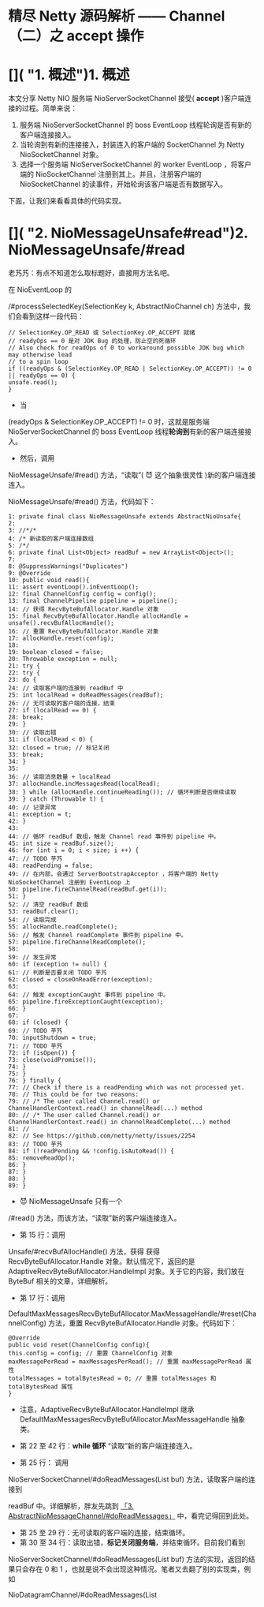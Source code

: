 # 精尽 Netty 源码解析 —— Channel（二）之 accept 操作

# []( "1. 概述")1. 概述

本文分享 Netty NIO 服务端 NioServerSocketChannel 接受( **accept** )客户端连接的过程。简单来说：

1. 服务端 NioServerSocketChannel 的 boss EventLoop 线程轮询是否有新的客户端连接接入。
1. 当轮询到有新的连接接入，封装连入的客户端的 SocketChannel 为 Netty NioSocketChannel 对象。
1. 选择一个服务端 NioServerSocketChannel 的 worker EventLoop ，将客户端的 NioSocketChannel 注册到其上。并且，注册客户端的 NioSocketChannel 的读事件，开始轮询该客户端是否有数据写入。

下面，让我们来看看具体的代码实现。

# []( "2. NioMessageUnsafe#read")2. NioMessageUnsafe/#read

老艿艿：有点不知道怎么取标题好，直接用方法名吧。

在 NioEventLoop 的

/#processSelectedKey(SelectionKey k, AbstractNioChannel ch)
方法中，我们会看到这样一段代码：

```
// SelectionKey.OP_READ 或 SelectionKey.OP_ACCEPT 就绪
// readyOps == 0 是对 JDK Bug 的处理，防止空的死循环
// Also check for readOps of 0 to workaround possible JDK bug which may otherwise lead
// to a spin loop
if ((readyOps & (SelectionKey.OP_READ | SelectionKey.OP_ACCEPT)) != 0 || readyOps == 0) {
unsafe.read();
}
```

- 当

(readyOps & SelectionKey.OP_ACCEPT) != 0
时，这就是服务端 NioServerSocketChannel 的 boss EventLoop 线程**轮询到**有新的客户端连接接入。

- 然后，调用

NioMessageUnsafe/#read()
方法，“读取”( 😈 这个抽象很灵性 )新的客户端连接连入。

NioMessageUnsafe/#read()
方法，代码如下：

```
1: private final class NioMessageUnsafe extends AbstractNioUnsafe{
2:
3: //*/*
4: /* 新读取的客户端连接数组
5: /*/
6: private final List<Object> readBuf = new ArrayList<Object>();
7:
8: @SuppressWarnings("Duplicates")
9: @Override
10: public void read(){
11: assert eventLoop().inEventLoop();
12: final ChannelConfig config = config();
13: final ChannelPipeline pipeline = pipeline();
14: // 获得 RecvByteBufAllocator.Handle 对象
15: final RecvByteBufAllocator.Handle allocHandle = unsafe().recvBufAllocHandle();
16: // 重置 RecvByteBufAllocator.Handle 对象
17: allocHandle.reset(config);
18:
19: boolean closed = false;
20: Throwable exception = null;
21: try {
22: try {
23: do {
24: // 读取客户端的连接到 readBuf 中
25: int localRead = doReadMessages(readBuf);
26: // 无可读取的客户端的连接，结束
27: if (localRead == 0) {
28: break;
29: }
30: // 读取出错
31: if (localRead < 0) {
32: closed = true; // 标记关闭
33: break;
34: }
35:
36: // 读取消息数量 + localRead
37: allocHandle.incMessagesRead(localRead);
38: } while (allocHandle.continueReading()); // 循环判断是否继续读取
39: } catch (Throwable t) {
40: // 记录异常
41: exception = t;
42: }
43:
44: // 循环 readBuf 数组，触发 Channel read 事件到 pipeline 中。
45: int size = readBuf.size();
46: for (int i = 0; i < size; i ++) {
47: // TODO 芋艿
48: readPending = false;
49: // 在内部，会通过 ServerBootstrapAcceptor ，将客户端的 Netty NioSocketChannel 注册到 EventLoop 上
50: pipeline.fireChannelRead(readBuf.get(i));
51: }
52: // 清空 readBuf 数组
53: readBuf.clear();
54: // 读取完成
55: allocHandle.readComplete();
56: // 触发 Channel readComplete 事件到 pipeline 中。
57: pipeline.fireChannelReadComplete();
58:
59: // 发生异常
60: if (exception != null) {
61: // 判断是否要关闭 TODO 芋艿
62: closed = closeOnReadError(exception);
63:
64: // 触发 exceptionCaught 事件到 pipeline 中。
65: pipeline.fireExceptionCaught(exception);
66: }
67:
68: if (closed) {
69: // TODO 芋艿
70: inputShutdown = true;
71: // TODO 芋艿
72: if (isOpen()) {
73: close(voidPromise());
74: }
75: }
76: } finally {
77: // Check if there is a readPending which was not processed yet.
78: // This could be for two reasons:
79: // /* The user called Channel.read() or ChannelHandlerContext.read() in channelRead(...) method
80: // /* The user called Channel.read() or ChannelHandlerContext.read() in channelReadComplete(...) method
81: //
82: // See https://github.com/netty/netty/issues/2254
83: // TODO 芋艿
84: if (!readPending && !config.isAutoRead()) {
85: removeReadOp();
86: }
87: }
88: }
89: }
```

- 😈 NioMessageUnsafe 只有一个

/#read()
方法，而该方法，“读取”新的客户端连接连入。

- 第 15 行：调用

Unsafe/#recvBufAllocHandle()
方法，获得 获得 RecvByteBufAllocator.Handle 对象。默认情况下，返回的是 AdaptiveRecvByteBufAllocator.HandleImpl 对象。关于它的内容，我们放在 ByteBuf 相关的文章，详细解析。

- 第 17 行：调用

DefaultMaxMessagesRecvByteBufAllocator.MaxMessageHandle/#reset(ChannelConfig)
方法，重置 RecvByteBufAllocator.Handle 对象。代码如下：

```
@Override
public void reset(ChannelConfig config){
this.config = config; // 重置 ChannelConfig 对象
maxMessagePerRead = maxMessagesPerRead(); // 重置 maxMessagePerRead 属性
totalMessages = totalBytesRead = 0; // 重置 totalMessages 和 totalBytesRead 属性
}
```

- 注意，AdaptiveRecvByteBufAllocator.HandleImpl 继承 DefaultMaxMessagesRecvByteBufAllocator.MaxMessageHandle 抽象类。
- 第 22 至 42 行：**while 循环** “读取”新的客户端连接连入。

- 第 25 行： 调用

NioServerSocketChannel/#doReadMessages(List<Object> buf)
方法，读取客户端的连接到

readBuf
中。详细解析，胖友先跳到 [「3. AbstractNioMessageChannel/#doReadMessages」]() 中，看完记得回到此处。

- 第 25 至 29 行：无可读取的客户端的连接，结束循环。
- 第 30 至 34 行：读取出错，**标记关闭服务端**，并结束循环。目前我们看到

NioServerSocketChannel/#doReadMessages(List<Object> buf)
方法的实现，返回的结果只会存在 0 和 1 ，也就是说不会出现这种情况。笔者又去翻了别的实现类，例如

NioDatagramChannel/#doReadMessages(List<Object> buf)
方法，在发生异常时，会返回 -1 。

- 第 37 行：调用

AdaptiveRecvByteBufAllocator.HandleImpl/#incMessagesRead(int amt)
方法，读取消息( 客户端 )数量 +

localRead
。代码如下：

```
@Override
public final void incMessagesRead(int amt){
totalMessages += amt;
}
```

- 对于 AdaptiveRecvByteBufAllocator.HandleImpl 来说，考虑到**抽象**的需要，所以统一使用“消息”的说法。
- 第 38 行：调用

AdaptiveRecvByteBufAllocator.HandleImpl/#incMessagesRead(int amt)/#continueReading()
方法，判断是否循环是否继续，读取( 接受 )新的客户端连接。代码如下：

```
// AdaptiveRecvByteBufAllocator.HandleImpl.java
@Override
public boolean continueReading(){
return continueReading(defaultMaybeMoreSupplier);
}
// DefaultMaxMessagesRecvByteBufAllocator.MaxMessageHandle.java
@Override
public boolean continueReading(UncheckedBooleanSupplier maybeMoreDataSupplier){
return config.isAutoRead() &&
(!respectMaybeMoreData || maybeMoreDataSupplier.get()) &&
totalMessages < maxMessagePerRead &&
totalBytesRead > 0; // <1>
}
```

- 因为

<1>
处，此时

totalBytesRead
等于 0 ，所以会返回 **false** 。因此，循环会结束。也因此，对于 NioServerSocketChannel 来说，**每次只接受一个新的客户端连接**。😈 当然，因为服务端 NioServerSocketChannel 对

Selectionkey.OP_ACCEPT
事件感兴趣，所以**后续的新的客户端连接还是会被接受的**。

- 第 39 至 42 行：读取过程中发生异常，记录该异常到

exception
中，同时结束循环。

- 第 44 至 51 行：循环

readBuf
数组，触发 Channel read 事件到 pipeline 中。

- 第 48 行：TODO 芋艿 细节
- 第 50 行：调用

ChannelPipeline/#fireChannelRead(Object msg)
方法，触发 Channel read 事件到 pipeline 中。

- **注意**，传入的方法参数是新接受的客户端 NioSocketChannel 连接。
- 在内部，会通过 ServerBootstrapAcceptor ，将客户端的 Netty NioSocketChannel 注册到 EventLoop 上。详细解析，胖友先跳到 [「4. ServerBootstrapAcceptor」]() 中，看完记得回到此处。
- 第 53 行：清空

readBuf
数组。

- 第 55 行：调用

RecvByteBufAllocator.Handle/#readComplete()
方法，读取完成。暂无重要的逻辑，不详细解析。

- 第 57 行：调用

ChannelPipeline/#fireChannelReadComplete()
方法，触发 Channel readComplete 事件到 pipeline 中。

- _如果有需要，胖友可以自定义处理器，处理该事件。一般情况下，不需要_。
- 如果没有自定义 ChannelHandler 进行处理，最终会被 pipeline 中的尾节点 TailContext 所处理。代码如下：

```
// TailContext.java
@Override
public void channelReadComplete(ChannelHandlerContext ctx) throws Exception{
onUnhandledInboundChannelReadComplete();
}
// DefaultChannelPipeline.java
protected void onUnhandledInboundChannelReadComplete(){
}
```

- 具体的调用是**空方法**。
- 第 60 至 66 行：

exception
非空，说明在接受连接过程中发生异常。

- 第 62 行：TODO 芋艿 细节
- 第 65 行： 调用

ChannelPipeline/#fireExceptionCaught(Throwable)
方法，触发 exceptionCaught 事件到 pipeline 中。

- 默认情况下，会使用 ServerBootstrapAcceptor 处理该事件。详细解析，见 [「4.3 exceptionCaught」]() 。
- _如果有需要，胖友可以自定义处理器，处理该事件。一般情况下，不需要_。
- 第 68 至 75 行：TODO 芋艿 细节
- 第 76 至 87 行：TODO 芋艿 细节

# []( "3. AbstractNioMessageChannel#doReadMessages")3. AbstractNioMessageChannel/#doReadMessages

doReadMessages(List<Object> buf)
**抽象**方法，读取客户端的连接到方法参数

buf
中。它是一个**抽象**方法，定义在 AbstractNioMessageChannel 抽象类中。代码如下：

```
//*/*
/* Read messages into the given array and return the amount which was read.
/*/
protected abstract int doReadMessages(List<Object> buf) throws Exception;
```

- 返回值为读取到的数量。

NioServerSocketChannel 对该方法的实现代码如下：

```
1: @Override
2: protected int doReadMessages(List<Object> buf) throws Exception{
3: // 接受客户端连接
4: SocketChannel ch = SocketUtils.accept(javaChannel());
5:
6: try {
7: // 创建 Netty NioSocketChannel 对象
8: if (ch != null) {
9: buf.add(new NioSocketChannel(this, ch));
10: return 1;
11: }
12: } catch (Throwable t) {
13: logger.warn("Failed to create a new channel from an accepted socket.", t);
14: // 发生异常，关闭客户端的 SocketChannel 连接
15: try {
16: ch.close();
17: } catch (Throwable t2) {
18: logger.warn("Failed to close a socket.", t2);
19: }
20: }
21:
22: return 0;
23: }
@Override
protected ServerSocketChannel javaChannel(){
return (ServerSocketChannel) super.javaChannel();
}
```

- 第 4 行：调用

SocketUtils/#accept(ServerSocketChannel serverSocketChannel)
方法，接受客户端连接。代码如下：

```
public static SocketChannel accept(final ServerSocketChannel serverSocketChannel) throws IOException{
try {
return AccessController.doPrivileged(new PrivilegedExceptionAction<SocketChannel>() {
@Override
public SocketChannel run() throws IOException{
return serverSocketChannel.accept(); // <1>
}
});
} catch (PrivilegedActionException e) {
throw (IOException) e.getCause();
}
}
```

- 重点是看

<1>
处，调用

ServerSocketChannel/#accept()
方法，接受客户端连接。

- 第 9 行：基于客户端的 NIO ServerSocket ，创建 Netty NioSocketChannel 对象。整个过程，就是 [《精尽 Netty 源码分析 —— 启动（二）之客户端》](http://svip.iocoder.cn/Netty/bootstrap-2-client/) 的 [「3.7.1 创建 Channel 对象」]() 小节。

- 第 10 行：返回 1 ，表示成功接受了 1 个新的客户端连接。
- 第 12 至 20 行：发生异常，关闭客户端的 SocketChannel 连接，并打印**告警**日志。

- 第 22 行：返回 0 ，表示成功接受 0 个新的客户端连接。

# []( "4. ServerBootstrapAcceptor")4. ServerBootstrapAcceptor

ServerBootstrapAcceptor ，继承 ChannelInboundHandlerAdapter 类，服务器接收器( acceptor )，负责将接受的客户端的 NioSocketChannel 注册到 EventLoop 中。

另外，从继承的是 ChannelInboundHandlerAdapter 类，可以看出它是 Inbound 事件处理器。

## []( "4.1 构造方法")4.1 构造方法

在服务端的启动过程中，我们看到 ServerBootstrapAcceptor 注册到服务端的 NioServerSocketChannel 的 pipeline 的尾部，代码如下：

```
// 记录当前的属性
final EventLoopGroup currentChildGroup = childGroup;
final ChannelHandler currentChildHandler = childHandler;
final Entry<ChannelOption<?>, Object>[] currentChildOptions;
final Entry<AttributeKey<?>, Object>[] currentChildAttrs;
synchronized (childOptions) {
currentChildOptions = childOptions.entrySet().toArray(newOptionArray(0));
}
synchronized (childAttrs) {
currentChildAttrs = childAttrs.entrySet().toArray(newAttrArray(0));
}
// 添加 ChannelInitializer 对象到 pipeline 中，用于后续初始化 ChannelHandler 到 pipeline 中。
p.addLast(new ChannelInitializer<Channel>() {
@Override
public void initChannel(final Channel ch) throws Exception{
final ChannelPipeline pipeline = ch.pipeline();
// 添加配置的 ChannelHandler 到 pipeline 中。
ChannelHandler handler = config.handler();
if (handler != null) {
pipeline.addLast(handler);
}
// 添加 ServerBootstrapAcceptor 到 pipeline 中。
// 使用 EventLoop 执行的原因，参见 https://github.com/lightningMan/netty/commit/4638df20628a8987c8709f0f8e5f3679a914ce1a
ch.eventLoop().execute(new Runnable() {
@Override
public void run(){
pipeline.addLast(new ServerBootstrapAcceptor(
ch, currentChildGroup, currentChildHandler, currentChildOptions, currentChildAttrs)); // <1>
}
});
}
});
```

- 即

<1>
处。也是在此处，创建了 ServerBootstrapAcceptor 对象。代码如下：

```
private final EventLoopGroup childGroup;
private final ChannelHandler childHandler;
private final Entry<ChannelOption<?>, Object>[] childOptions;
private final Entry<AttributeKey<?>, Object>[] childAttrs;
//*/*
/* 自动恢复接受客户端连接的任务
/*/
private final Runnable enableAutoReadTask;
ServerBootstrapAcceptor(
final Channel channel, EventLoopGroup childGroup, ChannelHandler childHandler,
Entry<ChannelOption<?>, Object>[] childOptions, Entry<AttributeKey<?>, Object>[] childAttrs) {
this.childGroup = childGroup;
this.childHandler = childHandler;
this.childOptions = childOptions;
this.childAttrs = childAttrs;
// Task which is scheduled to re-enable auto-read.
// It's important to create this Runnable before we try to submit it as otherwise the URLClassLoader may
// not be able to load the class because of the file limit it already reached.
//
// See https://github.com/netty/netty/issues/1328
enableAutoReadTask = new Runnable() { // <2>
@Override
public void run(){
channel.config().setAutoRead(true);
}
};
}
```

- enableAutoReadTask
  属性，自动恢复接受客户端连接的任务，在

<2>
处初始化。具体的使用，我们在 [「4.3 exceptionCaught」]() 中，详细解析。

## []( "4.2 channelRead")4.2 channelRead

/#channelRead(ChannelHandlerContext ctx, Object msg)
方法，将接受的客户端的 NioSocketChannel 注册到 EventLoop 中。代码如下：

```
1: @Override
2: public void channelRead(ChannelHandlerContext ctx, Object msg){
3: // 老艿艿：如下的注释，先暂时认为是接受的客户端的 NioSocketChannel
4:
5: // 接受的客户端的 NioSocketChannel 对象
6: final Channel child = (Channel) msg;
7: // 添加 NioSocketChannel 的处理器
8: child.pipeline().addLast(childHandler);
9: // 设置 NioSocketChannel 的配置项
10: setChannelOptions(child, childOptions, logger);
11: // 设置 NioSocketChannel 的属性
12: for (Entry<AttributeKey<?>, Object> e: childAttrs) {
13: child.attr((AttributeKey<Object>) e.getKey()).set(e.getValue());
14: }
15:
16: try {
17: // 注册客户端的 NioSocketChannel 到 work EventLoop 中。
18: childGroup.register(child).addListener(new ChannelFutureListener() {
19:
20: @Override
21: public void operationComplete(ChannelFuture future) throws Exception{
22: // 注册失败，关闭客户端的 NioSocketChannel
23: if (!future.isSuccess()) {
24: forceClose(child, future.cause());
25: }
26: }
27:
28: });
29: } catch (Throwable t) {
30: // 发生异常，强制关闭客户端的 NioSocketChannel
31: forceClose(child, t);
32: }
33: }
```

- 为了方便描述，我们统一认为接受的客户端连接为 NioSocketChannel 对象。
- 第 6 行：接受的客户端的 NioSocketChannel 对象。

- 第 8 行：调用

ChannelPipeline/#addLast(childHandler)
方法，将配置的子 Channel 的处理器，添加到 NioSocketChannel 中。

- 第 10 至 14 行：设置 NioSocketChannel 的配置项、属性。
- 第 17 至 28 行：调用

EventLoopGroup/#register(Channel channel)
方法，将客户端的 NioSocketChannel 对象，从 worker EventLoopGroup 中选择一个 EventLoop ，注册到其上。

- 后续的逻辑，就和 [《精尽 Netty 源码分析 —— 启动（一）之服务端》](http://svip.iocoder.cn/Netty/bootstrap-1-server/) 的注册逻辑**基本一致**( 虽然说，文章写的是 NioServerSocketChannel 的注册逻辑 )。
- 在注册完成之后，该 worker EventLoop 就会开始轮询该客户端是否有数据写入。
- 第 18 至 28 行：添加监听器，如果注册失败，则调用

/#forceClose(Channel child, Throwable t)
方法，强制关闭客户端的 NioSocketChannel 连接。代码如下：

```
private static void forceClose(Channel child, Throwable t){
child.unsafe().closeForcibly();
logger.warn("Failed to register an accepted channel: {}", child, t);
}
```

- 在该方法内部，会调用

Unsafe/#closeForcibly()
方法，强制关闭客户端的 NioSocketChannel 。

- 第 29 至 32 行：发生异常，则调用

/#forceClose(Channel child, Throwable t)
方法，强制关闭客户端的 NioSocketChannel 连接。

## []( "4.3 exceptionCaught")4.3 exceptionCaught

/#exceptionCaught(ChannelHandlerContext ctx, Throwable cause)
方法，当捕获到异常时，**暂停 1 秒**，不再接受新的客户端连接；而后，再恢复接受新的客户端连接。代码如下：

```
1: @Override
2: public void exceptionCaught(ChannelHandlerContext ctx, Throwable cause) throws Exception{
3: final ChannelConfig config = ctx.channel().config();
4: if (config.isAutoRead()) {
5: // 关闭接受新的客户端连接
6: // stop accept new connections for 1 second to allow the channel to recover
7: // See https://github.com/netty/netty/issues/1328
8: config.setAutoRead(false);
9: // 发起 1 秒的延迟任务，恢复重启开启接受新的客户端连接
10: ctx.channel().eventLoop().schedule(enableAutoReadTask, 1, TimeUnit.SECONDS);
11: }
12:
13: // 继续传播 exceptionCaught 给下一个节点
14: // still let the exceptionCaught event flow through the pipeline to give the user
15: // a chance to do something with it
16: ctx.fireExceptionCaught(cause);
17: }
```

- 第 8 行：调用

ChannelConfig/#setAutoRead(false)
方法，关闭接受新的客户端连接。代码如下：

```
// DefaultChannelConfig.java
//*/*
/* {@link /#autoRead} 的原子更新器
/*/
private static final AtomicIntegerFieldUpdater<DefaultChannelConfig> AUTOREAD_UPDATER = AtomicIntegerFieldUpdater.newUpdater(DefaultChannelConfig.class, "autoRead");
//*/*
/* 是否开启自动读取的开关
/*
/* 1 - 开启
/* 0 - 关闭
/*/
@SuppressWarnings("FieldMayBeFinal")
private volatile int autoRead = 1;
@Override
public ChannelConfig setAutoRead(boolean autoRead){
// 原子更新，并且获得更新前的值 <1>
boolean oldAutoRead = AUTOREAD_UPDATER.getAndSet(this, autoRead ? 1 : 0) == 1;
// 发起读取 <2.1>
if (autoRead && !oldAutoRead) {
channel.read();
// 关闭读取 <2.2>
} else if (!autoRead && oldAutoRead) {
autoReadCleared();
}
return this;
}
```

- autoRead
  字段，是否开启自动读取的开关。😈 笔者原本以为是个

boolean
类型，是不是胖友也是。其中，1 表示开启，0 表示关闭。

- AUTOREAD_UPDATER
  静态变量，对

autoRead
字段的原子更新器。

- <1>
  处，使用

AUTOREAD_UPDATER
更新

autoRead
字段，并获得更新前的值。为什么需要获取更新前的值呢？在后续的

<2.1>
和

<2.2>
中，当

autoRead
有变化时候，才进行后续的逻辑。

- 😈 下面的逻辑，我们按照

channel
的类型为 NioServerSocketChannel 来分享。

- <2.1>
  处，

autoRead && !oldAutoRead
返回

true
，意味着恢复重启开启接受新的客户端连接。所以调用

NioServerSocketChannel/#read()
方法，后续的逻辑，就是 [《精尽 Netty 源码分析 —— 启动（一）之服务端》](http://svip.iocoder.cn/Netty/bootstrap-1-server/) 的 [「3.13.3 beginRead」]() 的逻辑。

- <2.2>
  处，

!autoRead && oldAutoRead
返回

false
，意味着关闭接受新的客户端连接。所以调用

/#autoReadCleared()
方法，移除对

SelectionKey.OP_ACCEPT
事件的感兴趣。

```
// NioServerSocketChannel.java
@Override
protected void autoReadCleared(){
clearReadPending();
}
```

- 在方法内部，会调用

/#clearReadPending()
方法，代码如下：

```
protected final void clearReadPending(){
if (isRegistered()) {
EventLoop eventLoop = eventLoop();
if (eventLoop.inEventLoop()) {
clearReadPending0();
} else {
eventLoop.execute(clearReadPendingRunnable);
}
} else {
// Best effort if we are not registered yet clear readPending. This happens during channel initialization.
// NB: We only set the boolean field instead of calling clearReadPending0(), because the SelectionKey is
// not set yet so it would produce an assertion failure.
readPending = false;
}
}
private final Runnable clearReadPendingRunnable = new Runnable() {
@Override
public void run(){
clearReadPending0();
}
};
private void clearReadPending0(){
// TODO 芋艿
readPending = false;
// 移除对“读”事件的感兴趣。
((AbstractNioUnsafe) unsafe()).removeReadOp();
}
```

- 最终的结果，是在 EventLoop 的线程中，调用

AbstractNioUnsafe/#clearReadPending0()
方法，移除对“**读**”事件的感兴趣( 对于 NioServerSocketChannel 的 “**读**“事件就是

SelectionKey.OP_ACCEPT
)。代码如下：

```
// AbstractNioUnsafe.java
protected final void removeReadOp(){
SelectionKey key = selectionKey();
// 忽略，如果 SelectionKey 不合法，例如已经取消
// Check first if the key is still valid as it may be canceled as part of the deregistration
// from the EventLoop
// See https://github.com/netty/netty/issues/2104
if (!key.isValid()) {
return;
}
// 移除对“读”事件的感兴趣。
int interestOps = key.interestOps();
if ((interestOps & readInterestOp) != 0) {
// only remove readInterestOp if needed
key.interestOps(interestOps & ~readInterestOp);
}
}
```

- 通过取反求并，后调用

SelectionKey/#interestOps(interestOps)
方法，**仅**移除对“读”事件的感兴趣。

- 😈 整个过程的调用链，有丢丢长，胖友可以回看，或者多多调试。
- 第 10 行：调用

EventLoop/#schedule(Runnable command, long delay, TimeUnit unit)
方法，发起 1 秒的延迟任务，恢复重启开启接受新的客户端连接。该定时任务会调用

ChannelConfig/#setAutoRead(true)
方法，即对应

<2.1>
情况。

- 第 16 行：调用

ChannelHandlerContext/#fireExceptionCaught(cause)
方法，继续传播 exceptionCaught 给下一个节点。具体的原因，可看英文注释。

# []( "666. 彩蛋")666. 彩蛋

推荐阅读文章：

- 闪电侠 [《netty 源码分析之新连接接入全解析》](https://www.jianshu.com/p/0242b1d4dd21)
- 占小狼 [《Netty 源码分析之 accept 过程》](https://www.jianshu.com/p/ffc6fd82e32b)

